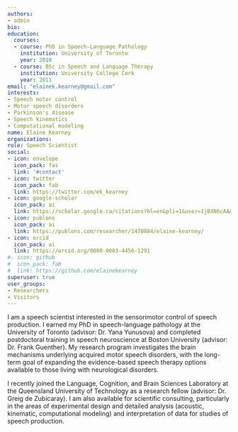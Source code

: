 ```yaml
---
authors:
- admin
bio:
education:
  courses:
  - course: PhD in Speech-Language Pathology
    institution: University of Toronto
    year: 2018
  - course: BSc in Speech and Language Therapy
    institution: University College Cork
    year: 2011
email: "elainek.kearney@gmail.com"
interests:
- Speech motor control
- Motor speech disorders
- Parkinson's disease
- Speech kinematics
- Computational modeling
name: Elaine Kearney
organizations:
role: Speech Scientist
social:
- icon: envelope
  icon_pack: fas
  link: '#contact'
- icon: twitter
  icon_pack: fab
  link: https://twitter.com/ek_kearney
- icon: google-scholar
  icon_pack: ai
  link: https://scholar.google.ca/citations?hl=en&pli=1&user=1jBXN6cAAAAJ
- icon: publons
  icon_pack: ai
  link: https://publons.com/researcher/1470884/elaine-kearney/
- icon: orcid
  icon_pack: ai
  link: https://orcid.org/0000-0003-4456-1291
#- icon: github
#  icon_pack: fab
#  link: https://github.com/elainekearney
superuser: true
user_groups:
- Researchers
- Visitors
---
```


I am a speech scientist interested in the sensorimotor control of speech production. I earned my PhD in speech-language pathology at the University of Toronto (advisor: Dr. Yana Yunusova) and completed postdoctoral training in speech neuroscience at Boston University (advisor: Dr. Frank Guenther). My research program investigates the brain mechanisms underlying acquired motor speech disorders, with the long-term goal of expanding the evidence-based speech therapy options available to those living with neurological disorders.



I recently joined the Language, Cognition, and Brain Sciences Laboratory at the Queensland University of Technology as a research fellow (advisor: Dr. Greig de Zubicaray). I am also  available for scientific consulting, particularly in the areas of experimental design and detailed analysis (acoustic, kinematic, computational modeling) and interpretation of data for studies of speech production. 

